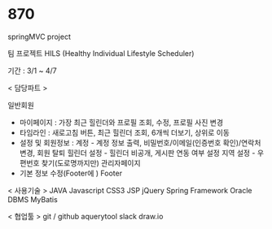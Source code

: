 # 870
springMVC project


팀 프로젝트 HILS (Healthy Individual Lifestyle Scheduler)

기간 : 3/1 ~ 4/7

< 담당파트 >

일반회원
- 마이페이지 : 가장 최근 힐린더와 프로필 조회, 수정, 프로필 사진 변경
- 타임라인 : 새로고침 버튼, 최근 힐린더 조회, 6개씩 더보기, 상위로 이동
- 설정 및 회원정보 : 계정 - 계정 정보 출력, 비밀번호/이메일(인증번호 확인)/연락처 변경, 회원 탈퇴 힐린더 설정 - 힐린더 비공개, 게시판 연동 여부 설정 지역 설정 - 우편번호 찾기(도로명까지만)
관리자페이지
- 기본 정보 수정(Footer에 )
Footer


< 사용기술 >
JAVA
Javascript
CSS3
JSP
jQuery
Spring Framework
Oracle DBMS
MyBatis


< 협업툴 >
git / github
aquerytool
slack
draw.io

